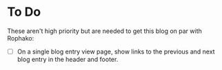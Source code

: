 # To Do

These aren't high priority but are needed to get this blog on par with Rophako:

* [ ] On a single blog entry view page, show links to the previous and next
  blog entry in the header and footer.
